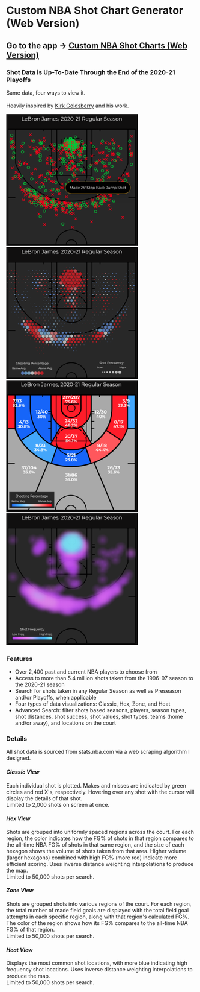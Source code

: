 # Custom NBA Shot Chart Generator (Web Version)

## Go to the app -> <a href="https://customnbashotcharts.com/">Custom NBA Shot Charts (Web Version)</a>

### Shot Data is Up-To-Date Through the End of the 2020-21 Playoffs

Same data, four ways to view it.<br><br>
Heavily inspired by <a href="https://twitter.com/kirkgoldsberry?s=20">Kirk Goldsberry</a> and his work.
<div>
<img src="https://github.com/samnishita/ShotChartWeb/blob/main/src/images/SimpleClassicExample.png" height="350" width="350">
<img src="https://github.com/samnishita/ShotChartWeb/blob/main/src/images/SimpleHexExample.png" height="350" width="350">
<!div>
<div>
<img src="https://github.com/samnishita/ShotChartWeb/blob/main/src/images/SimpleZoneExample.png" height="350" width="350">
<img src="https://github.com/samnishita/ShotChartWeb/blob/main/src/images/SimpleHeatExample.png" height="350" width="350">
<!div>

### Features
* Over 2,400 past and current NBA players to choose from
* Access to more than 5.4 million shots taken from the 1996-97 season to the 2020-21 season
* Search for shots taken in any Regular Season as well as Preseason and/or Playoffs, when applicable
* Four types of data visualizations: Classic, Hex, Zone, and Heat
* Advanced Search: filter shots based seasons, players, season types, shot distances, shot success, shot values, shot types, teams 
(home and/or away), and locations on the court


### Details
All shot data is sourced from stats.nba.com via a web scraping algorithm I designed.
<br><h4>*Classic View*</h4>
Each individual shot is plotted. Makes and misses are indicated by green circles and red X's, respectively. 
Hovering over any shot with the cursor will display the details of that shot.
<br>Limited to 2,000 shots on screen at once.
<br><h4>*Hex View*</h4>
Shots are grouped into uniformly spaced regions across the court. For each region, the color indicates how the FG% of shots in that region
compares to the all-time NBA FG% of shots in that same region, and the size of each hexagon shows the volume of shots taken from that area. 
Higher volume (larger hexagons) combined with high FG% (more red) indicate more efficient scoring. Uses inverse distance weighting interpolations to produce the map.
<br>Limited to 50,000 shots per search.
<br><h4>*Zone View*</h4>
Shots are grouped shots into various regions of the court. For each region, the total number of made field goals are displayed with the total field goal attempts in each specific region, along with 
that region's calculated FG%. The color of the region shows how its FG% compares to the all-time NBA FG% of that region.
<br>Limited to 50,000 shots per search.
<br><h4>*Heat View*</h4>
Displays the most common shot locations, with more blue indicating high frequency shot locations. Uses inverse distance weighting interpolations to produce the map.
<br>Limited to 50,000 shots per search.


